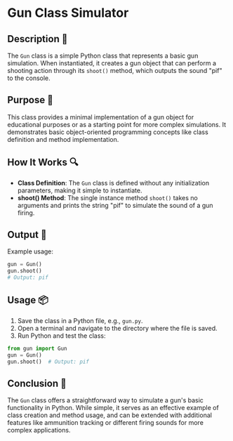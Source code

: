 # Gun Class Simulator

## Description 📝

The `Gun` class is a simple Python class that represents a basic gun simulation.
When instantiated, it creates a gun object that can perform a shooting action through its `shoot()` method, which outputs the sound "pif" to the console.

## Purpose 🎯

This class provides a minimal implementation of a gun object for educational purposes or as a starting point for more complex simulations.
It demonstrates basic object-oriented programming concepts like class definition and method implementation.

## How It Works 🔍

-   **Class Definition**: The `Gun` class is defined without any initialization parameters, making it simple to instantiate.
-   **shoot() Method**: The single instance method `shoot()` takes no arguments and prints the string "pif" to simulate the sound of a gun firing.

## Output 📜

Example usage:

```python
gun = Gun()
gun.shoot()
# Output: pif
```

## Usage 📦

1. Save the class in a Python file, e.g., `gun.py`.
2. Open a terminal and navigate to the directory where the file is saved.
3. Run Python and test the class:

```python
from gun import Gun
gun = Gun()
gun.shoot()  # Output: pif
```

## Conclusion 🚀

The `Gun` class offers a straightforward way to simulate a gun's basic functionality in Python.
While simple, it serves as an effective example of class creation and method usage, and can be extended with additional features like ammunition tracking or different firing sounds for more complex applications.
